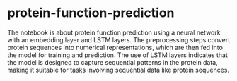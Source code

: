 # protein-function-prediction
 The notebook is about protein function prediction using a neural network with an embedding layer and LSTM layers. The preprocessing steps convert protein sequences into numerical representations, which are then fed into the model for training and prediction.  The use of LSTM layers indicates that the model is designed to capture sequential patterns in the protein data, making it suitable for tasks involving sequential data like protein sequences.
